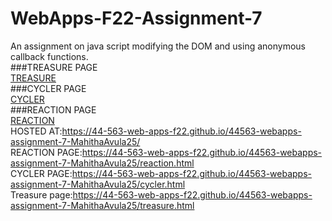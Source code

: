 # WebApps-F22-Assignment-7
An assignment on java script modifying the DOM and using anonymous callback functions.
<br>
###TREASURE PAGE<br>
[TREASURE](treasure.html)<br>
###CYCLER PAGE<br>
[CYCLER](cycler.html)<br>
###REACTION PAGE<br>
[REACTION](reaction.html)<br>
HOSTED AT:https://44-563-web-apps-f22.github.io/44563-webapps-assignment-7-MahithaAvula25/
<br>
REACTION PAGE:https://44-563-web-apps-f22.github.io/44563-webapps-assignment-7-MahithaAvula25/reaction.html
<br>
CYCLER PAGE:https://44-563-web-apps-f22.github.io/44563-webapps-assignment-7-MahithaAvula25/cycler.html
<br>
Treasure page:https://44-563-web-apps-f22.github.io/44563-webapps-assignment-7-MahithaAvula25/treasure.html